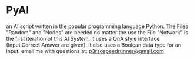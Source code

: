 # PyAI
an AI script written in the popular programming language Python.
The Files "Random" and "Nodes" are needed no matter the use
the File "Network" is the first iteration of this AI System, it uses a QnA style interface (Input,Correct Answer are given).  it also uses a Boolean data type for an input.
email me with questions at: p3rsospeedrunner@gmail.com
